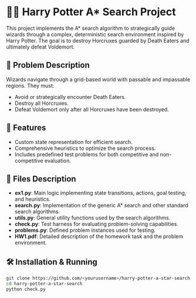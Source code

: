 # 🧙‍♂️ Harry Potter A* Search Project

This project implements the A* search algorithm to strategically guide wizards through a complex, deterministic search environment inspired by Harry Potter. The goal is to destroy Horcruxes guarded by Death Eaters and ultimately defeat Voldemort.

## 📌 Problem Description

Wizards navigate through a grid-based world with passable and impassable regions. They must:
- Avoid or strategically encounter Death Eaters.
- Destroy all Horcruxes.
- Defeat Voldemort only after all Horcruxes have been destroyed.

## 🚩 Features
- Custom state representation for efficient search.
- Comprehensive heuristics to optimize the search process.
- Includes predefined test problems for both competitive and non-competitive evaluation.

## 🚀 Files Description
- **ex1.py**: Main logic implementing state transitions, actions, goal testing, and heuristics.
- **search.py**: Implementation of the generic A* search and other standard search algorithms.
- **utils.py**: General utility functions used by the search algorithms.
- **check.py**: Test harness for evaluating problem-solving capabilities.
- **problems.py**: Defined problem instances used for testing.
- **HW1.pdf**: Detailed description of the homework task and the problem environment.

## 🛠️ Installation & Running
```bash
git clone https://github.com/<yourusername>/harry-potter-a-star-search.git
cd harry-potter-a-star-search
python check.py
